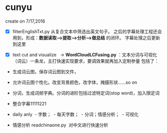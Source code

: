 # cunyu
create on 7/17,2016

- [x] filterEnglishTxt.py
从复合文本中筛选出英文句子。
之后的字幕处理工程还会用到，形成：**数据读取-->提取-->分析-->做总结** 的闭环。
字幕处理之后更新到这里

- [x] text cut and visualize
   -> **WordCloudLCFusing.py**
：文本分词与可视化（词云）一条龙，主打快速实现要求，要调效果就再加入定制参量
包括了：
- 生成词云图，保存词云图到文件，
- 允许词云图个性化。改变背景颜色，改字体，掩膜形状……so on
- 分词，生成词频字典。分词的进阶包括过滤特定词(stop word)，加入限定词
- 整合字幕11111221

- daily anly
  - 字数；
  - 每天字数；
  - 分词；情感分析；
  - 可视化



- 情感分析
readchinaone.py  对中文进行快速分析
